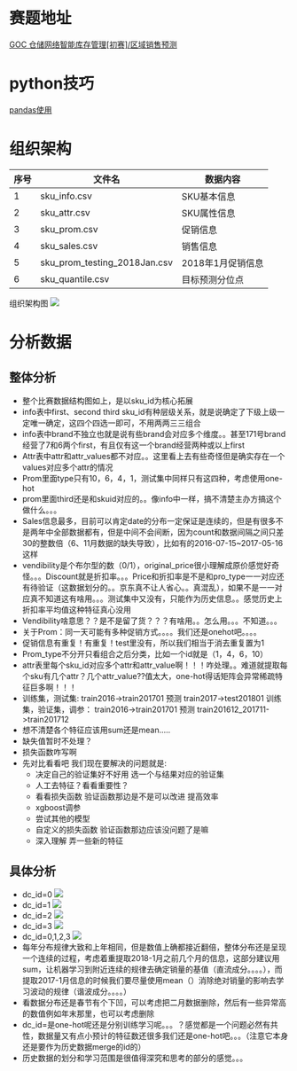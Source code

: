 # 赛题地址

[GOC 仓储网络智能库存管理[初赛]/区域销售预测](https://jdata.jd.com/html/detail.html?id=4)


# python技巧
[pandas使用](./use_pandas.md)

# 组织架构

|序号|文件名|数据内容|
|----|-------------------------|----------------|
|1|sku_info.csv                |SKU基本信息      |
|2|sku_attr.csv                |SKU属性信息      |
|3|sku_prom.csv                |促销信息         |
|4|sku_sales.csv               |销售信息         |
|5|sku_prom_testing_2018Jan.csv|2018年1月促销信息 |
|6|sku_quantile.csv            |目标预测分位点    |

组织架构图
![](./picture/organization_chart.png)

# 分析数据
## 整体分析
- 整个比赛数据结构图如上，是以sku_id为核心拓展
- info表中first、second third sku_id有种层级关系，就是说确定了下级上级一定唯一确定，这四个四选一即可，不用两两三三组合
- info表中brand不独立也就是说有些brand会对应多个维度。。甚至171号brand经营了7和6两个first，有且仅有这一个brand经营两种或以上first
- Attr表中attr和attr_values都不对应。。这里看上去有些奇怪但是确实存在一个values对应多个attr的情况
- Prom里面type只有10，6，4，1，测试集中同样只有这四种，考虑使用one-hot
- prom里面third还是和skuid对应的。。像info中一样，搞不清楚主办方搞这个做什么。。。
- Sales信息最多，目前可以肯定date的分布一定保证是连续的，但是有很多不是两年中全部数据都有，但是中间不会间断，因为count和数据间隔之间只差30的整数倍（6、11月数据的缺失导致），比如有的2016-07-15~2017-05-16这样
- vendibility是个布尔型的数（0/1），original_price很小理解成原价感觉好奇怪。。。Discount就是折扣率。。。Price和折扣率是不是和pro_type一一对应还有待验证（这数据划分的。。京东真不让人省心。。真混乱），如果不是一一对应真不知道这有啥用。。。测试集中又没有，只能作为历史信息。。感觉历史上折扣率平均值这种特征真心没用
- Vendibility啥意思？？是不是留了货？？？有啥用。。怎么用。。。不知道。。。
- 关于Prom：同一天可能有多种促销方式。。。。我们还是onehot吧。。。。
- 促销信息有重复！有重复！test里没有，所以我们相当于消去重复置为1
- Prom_type不分开只看组合之后分类，比如一个id就是（1，4，6，10）
- attr表里每个sku_id对应多个attr和attr_value啊！！！咋处理。。难道就提取每个sku有几个attr？几个attr_value??值太大，one-hot得话矩阵会异常稀疏特征巨多啊！！！
- 训练集，测试集: train2016->train201701  预测 train2017->test201801
训练集，验证集，调参：
train2016->train201701  预测 train201612_201711->train201712
- 想不清楚各个特征应该用sum还是mean.....
- 缺失值暂时不处理？
- 损失函数咋写啊
- 先对比看看吧 我们现在要解决的问题就是:
    - 决定自己的验证集好不好用 选一个与结果对应的验证集  
    - 人工去特征？看看重要性？ 
    - 看看损失函数 验证函数那边是不是可以改进 提高效率 
    - xgboost调参 
    - 尝试其他的模型 
    - 自定义的损失函数 验证函数那边应该没问题了是嘛 
    - 深入理解 弄一些新的特征

## 具体分析
- dc_id=0
![](./picture/dc0.png)
- dc_id=1
![](./picture/dc1.png)
- dc_id=2
![](./picture/dc2.png)
- dc_id=3
![](./picture/dc3.png)
- dc_id=0,1,2,3
![](./picture/dc_all.png)
- 每年分布规律大致和上年相同，但是数值上确都接近翻倍，整体分布还是呈现一个连续的过程，考虑着重提取2018-1月之前几个月的信息，这部分建议用sum，让机器学习到附近连续的规律去确定销量的基值（直流成分。。。。），而提取2017-1月信息的时候我们要尽量使用mean（）消除绝对销量的影响去学习波动的规律（谐波成分。。。。）
- 看数据分布还是春节有个下凹，可以考虑把二月数据删除，然后有一些异常高的数值例如年末那里，也可以考虑删除
- dc_id=是one-hot呢还是分别训练学习呢。。。？感觉都是一个问题必然有共性，数据量又有点小预计的特征数还很多我们还是one-hot吧。。。（注意它本身还是要作为历史数据merge的id的）
- 历史数据的划分和学习范围是很值得深究和思考的部分的感觉。。。
